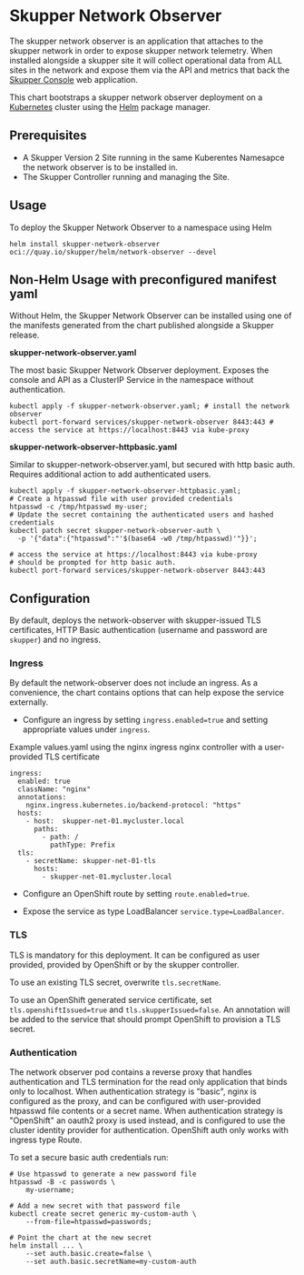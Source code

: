 # Skupper Network Observer

The skupper network observer is an application that attaches to the skupper
network in order to expose skupper network telemetry. When installed alongside
a skupper site it will collect operational data from ALL sites in the network
and expose them via the API and metrics that back the [Skupper
Console](https://github.com/skupperproject/skupper-console) web application.

This chart bootstraps a skupper network observer deployment on a
[Kubernetes](http://kubernetes.io) cluster using the [Helm](https://helm.sh)
package manager.

## Prerequisites

- A Skupper Version 2 Site running in the same Kuberentes Namesapce the network
observer is to be installed in.
- The Skupper Controller running and managing the Site.

## Usage

To deploy the Skupper Network Observer to a namespace using Helm

```
helm install skupper-network-observer oci://quay.io/skupper/helm/network-observer --devel
```

## Non-Helm Usage with preconfigured manifest yaml

Without Helm, the Skupper Network Observer can be installed using one of the manifests generated from the chart published alongside a Skupper release.

**skupper-network-observer.yaml**

The most basic Skupper Network Observer deployment. Exposes the console and API as a ClusterIP Service in the namespace without authentication.

```
kubectl apply -f skupper-network-observer.yaml; # install the network observer
kubectl port-forward services/skupper-network-observer 8443:443 # access the service at https://localhost:8443 via kube-proxy
```

**skupper-network-observer-httpbasic.yaml**

Similar to skupper-network-observer.yaml, but secured with http basic auth. Requires additional action to add authenticated users.

```
kubectl apply -f skupper-network-observer-httpbasic.yaml;
# Create a htpasswd file with user provided credentials
htpasswd -c /tmp/htpasswd my-user;
# Update the secret containing the authenticated users and hashed credentials
kubectl patch secret skupper-network-observer-auth \
  -p '{"data":{"htpasswd":"'$(base64 -w0 /tmp/htpasswd)'"}}';

# access the service at https://localhost:8443 via kube-proxy
# should be prompted for http basic auth.
kubectl port-forward services/skupper-network-observer 8443:443
```

## Configuration

By default, deploys the network-observer with skupper-issued TLS certificates,
HTTP Basic authentication (username and password are `skupper`) and no ingress.

### Ingress

By default the network-observer does not include an ingress. As a convenience,
the chart contains options that can help expose the service externally.

* Configure an ingress by setting `ingress.enabled=true` and setting appropriate
values under `ingress`.

Example values.yaml using the nginx ingress nginx controller with a
user-provided TLS certificate
```
ingress:
  enabled: true
  className: "nginx"
  annotations:
    nginx.ingress.kubernetes.io/backend-protocol: "https"
  hosts:
    - host:  skupper-net-01.mycluster.local
      paths:
        - path: /
          pathType: Prefix
  tls:
    - secretName: skupper-net-01-tls
      hosts:
        - skupper-net-01.mycluster.local
```

* Configure an OpenShift route by setting `route.enabled=true`.

* Expose the service as type LoadBalancer `service.type=LoadBalancer`.

### TLS

TLS is mandatory for this deployment. It can be configured as user provided, provided
by OpenShift or by the skupper controller.

To use an existing TLS secret, overwrite `tls.secretName`.

To use an OpenShift generated service certificate, set
`tls.openshiftIssued=true` and `tls.skupperIssued=false`. An annotation will be
added to the service that should prompt OpenShift to provision a TLS secret.

### Authentication

The network observer pod contains a reverse proxy that handles authentication
and TLS termination for the read only application that binds only to localhost.
When authentication strategy is "basic", nginx is configured as the proxy, and
can be configured with user-provided htpasswd file contents or a secret name.
When authentication strategy is "OpenShift" an oauth2 proxy is used instead, and
is configured to use the cluster identity provider for authentication. OpenShift
auth only works with ingress type Route.

To set a secure basic auth credentials run:
```
# Use htpasswd to generate a new password file
htpasswd -B -c passwords \
    my-username;

# Add a new secret with that password file
kubectl create secret generic my-custom-auth \
    --from-file=htpasswd=passwords;

# Point the chart at the new secret
helm install ... \
    --set auth.basic.create=false \
    --set auth.basic.secretName=my-custom-auth
```
